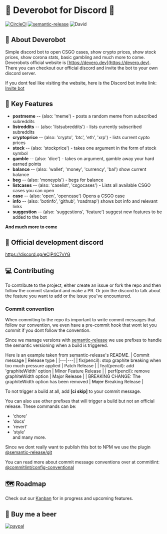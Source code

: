 # 🤖 Deverobot for Discord 🤖
[![CircleCI](https://circleci.com/gh/kimmymonassar/DeveroBot.svg?style=shield)](https://github.com/kimmymonassar/DeveroBot) [![semantic-release](https://img.shields.io/badge/%20%20%F0%9F%93%A6%F0%9F%9A%80-semantic--release-e10079.svg)](https://github.com/semantic-release/semantic-release) ![David](https://img.shields.io/david/kimmymonassar/deverobot)

## 💬 About Deverobot
Simple discord bot to open CSGO cases, show crypto prices, show stock prices, show corona stats, basic gambling and much more to come.  
Deverobots official website is [https://devero.dev](https://devero.dev). There you can checkout our official discord and invite the bot to your own discord server.

If you dont feel like visiting the website, here is the Discord bot invite link:  
[Invite bot](https://discord.com/api/oauth2/authorize?client_id=774981128419409960&permissions=3536896&scope=bot)

## 🔑 Key Features
  - **postmeme** -- (also: 'meme') - posts a random meme from subscribed subreddits
  - **listreddits** -- (also: 'listsubreddits') - lists currently subscribed subreddits
  - **cryptoprice** -- (also: 'crypto', 'btc', 'eth', 'xrp') - lists current cypto prices
  - **stock** -- (also: 'stockprice') - takes one argument in the form of stock symbol 
  - **gamble** -- (also: 'dice') - takes on argument, gamble away your hard earned points
  - **balance** -- (also: 'wallet', 'money', 'currency', 'bal') show current balance
  - **beg** -- (also: 'moneypls') - begs for balance
  - **listcases** -- (also: 'caselist', 'csgocases') - Lists all available CSGO cases you can open
  - **case** -- (also: 'open', 'opencase') Opens a CSGO case
  - **info** -- (also: 'botinfo', 'github', 'roadmap') shows bot info and relevant links
  - **suggestion** -- (also: 'suggestions', 'feature') suggest new features to be added to the bot

**And much more to come**

## 🔗 Official development discord
https://discord.gg/eCjP4C7vYG

## 💻 Contributing
To contribute to the project, either create an issue or fork the repo and then follow the commit standard and make a PR. Or join the discord to talk about the feature you want to add or the issue you've encountered.

### Commit convention
When commiting to the repo its important to write commit messages that follow our convention, we even have a pre-commit hook that wont let you commit if you dont follow the convention.

Since we manage versions with [semantic-release](https://github.com/semantic-release/semantic-release) we use prefixes to handle the semantic versioning when a build is triggered.

Here is an example taken from semantic-release's README.
| Commit message | Release type |
|---|---|
| fix(pencil): stop graphite breaking when too much pressure applied  | Patch Release |
| feat(pencil): add 'graphiteWidth' option	  | Minor Feature Release |
| perf(pencil): remove graphiteWidth option  | Major Release |
| BREAKING CHANGE: The graphiteWidth option has been removed | ~~Major~~ Breaking Release |

To not trigger a build at all, add **[ci skip]** to your commit message.

You can also use other prefixes that will trigger a build but not an official release.
These commands can be:
- 'chore'
- 'docs'
- 'revert'
- 'style'  
and many more.

Since we dont really want to publish this bot to NPM we use the plugin [@semantic-release/git](https://github.com/semantic-release/git)

You can read more about commit message conventions over at commitlint:  
[@commitlint/config-conventional](https://github.com/conventional-changelog/commitlint/tree/master/%40commitlint/config-conventional)

## 🗺️ Roadmap
Check out our [Kanban](https://github.com/kimmymonassar/DeveroBot/projects/1) for in progress and upcoming features.

## 🍺 Buy me a beer
[![paypal](https://img.shields.io/static/v1?label=paypal&message=donate&color=success&logo=PayPal&style=for-the-badge)](https://paypal.me/deverobot)


